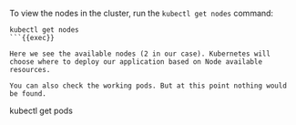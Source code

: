 To view the nodes in the cluster, run the `kubectl get nodes` command:

```
kubectl get nodes
```{{exec}}

Here we see the available nodes (2 in our case). Kubernetes will choose where to deploy our application based on Node available resources.

You can also check the working pods. But at this point nothing would be found.

```
kubectl get pods
```{{exec}}